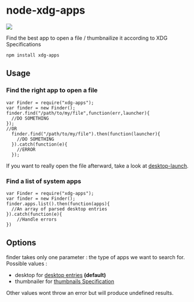 # node-xdg-apps

![](https://github.com/Holusion/node-xdg-apps/workflows/test/badge.svg)

Find the best app to open a file / thumbnailize it according to XDG Specifications

    npm install xdg-apps

## Usage

### Find the right app to open a file
    var Finder = require("xdg-apps");
    var finder = new Finder();
    finder.find("/path/to/my/file",function(err,launcher){
      //DO SOMETHING
    });
    //OR
      finder.find("/path/to/my/file").then(function(launcher){
        //DO SOMETHING
      }).catch(function(e){
        //ERROR
      });

If you want to really open the file afterward, take a look at [desktop-launch](https://github.com/Holusion/node-desktop-launch).

### Find a list of system apps

    var Finder = require("xdg-apps");
    var finder = new Finder();    
    finder.apps.list().then(function(apps){
      //An array of parsed desktop entries
    }).catch(function(e){
        //Handle errors
    })


## Options

finder takes only one parameter : the type of apps we want to search for. Possible values :

- desktop for [desktop entries](http://standards.freedesktop.org/desktop-entry-spec/latest/) **(default)**
- thumbnailer  for [thumbnails Specification](http://specifications.freedesktop.org/thumbnail-spec/thumbnail-spec-latest.html)

Other values wont throw an error but will produce undefined results.
